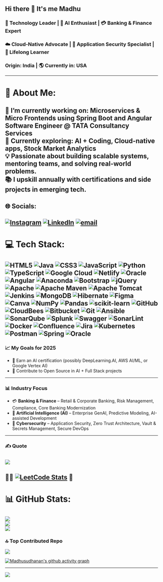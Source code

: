 ## Hi there 👋 It's me Madhu

### 🚀 Technology Leader | 🤖 AI Enthusiast | 💳 Banking & Finance Expert  
### ☁️ Cloud-Native Advocate | 🔐 Application Security Specialist | 🧠 Lifelong Learner
### Origin: India | 🌎 Currently in: USA
---
# 💫 About Me:
🔭 I’m currently working on: Microservices & Micro Frontends using Spring Boot and Angular<br>Software Engineer @ TATA Consultancy Services<br>🌱 Currently exploring: AI + Coding, Cloud-native apps, Stock Market Analytics<br>💡 Passionate about building scalable systems, mentoring teams, and solving real-world problems.<br>📚 I upskill annually with certifications and side projects in emerging tech.<br>
---
## 🌐 Socials:
[![Instagram](https://img.shields.io/badge/Instagram-%23E4405F.svg?logo=Instagram&logoColor=white)](https://instagram.com/madhusakthi) [![LinkedIn](https://img.shields.io/badge/LinkedIn-%230077B5.svg?logo=linkedin&logoColor=white)](https://linkedin.com/in/madhusudhanan-jeyaram) [![email](https://img.shields.io/badge/Email-D14836?logo=gmail&logoColor=white)](mailto:madhusudhanan.jayaram@gmail.com)
---
# 💻 Tech Stack:
![HTML5](https://img.shields.io/badge/html5-%23E34F26.svg?style=for-the-badge&logo=html5&logoColor=white) ![Java](https://img.shields.io/badge/java-%23ED8B00.svg?style=for-the-badge&logo=openjdk&logoColor=white) ![CSS3](https://img.shields.io/badge/css3-%231572B6.svg?style=for-the-badge&logo=css3&logoColor=white) ![JavaScript](https://img.shields.io/badge/javascript-%23323330.svg?style=for-the-badge&logo=javascript&logoColor=%23F7DF1E) ![Python](https://img.shields.io/badge/python-3670A0?style=for-the-badge&logo=python&logoColor=ffdd54) ![TypeScript](https://img.shields.io/badge/typescript-%23007ACC.svg?style=for-the-badge&logo=typescript&logoColor=white) ![Google Cloud](https://img.shields.io/badge/GoogleCloud-%234285F4.svg?style=for-the-badge&logo=google-cloud&logoColor=white) ![Netlify](https://img.shields.io/badge/netlify-%23000000.svg?style=for-the-badge&logo=netlify&logoColor=#00C7B7) ![Oracle](https://img.shields.io/badge/Oracle-F80000?style=for-the-badge&logo=oracle&logoColor=white) ![Angular](https://img.shields.io/badge/angular-%23DD0031.svg?style=for-the-badge&logo=angular&logoColor=white) ![Anaconda](https://img.shields.io/badge/Anaconda-%2344A833.svg?style=for-the-badge&logo=anaconda&logoColor=white) ![Bootstrap](https://img.shields.io/badge/bootstrap-%238511FA.svg?style=for-the-badge&logo=bootstrap&logoColor=white) ![jQuery](https://img.shields.io/badge/jquery-%230769AD.svg?style=for-the-badge&logo=jquery&logoColor=white) ![Apache](https://img.shields.io/badge/apache-%23D42029.svg?style=for-the-badge&logo=apache&logoColor=white) ![Apache Maven](https://img.shields.io/badge/Apache%20Maven-C71A36?style=for-the-badge&logo=Apache%20Maven&logoColor=white) ![Apache Tomcat](https://img.shields.io/badge/apache%20tomcat-%23F8DC75.svg?style=for-the-badge&logo=apache-tomcat&logoColor=black) ![Jenkins](https://img.shields.io/badge/jenkins-%232C5263.svg?style=for-the-badge&logo=jenkins&logoColor=white) ![MongoDB](https://img.shields.io/badge/MongoDB-%234ea94b.svg?style=for-the-badge&logo=mongodb&logoColor=white) ![Hibernate](https://img.shields.io/badge/Hibernate-59666C?style=for-the-badge&logo=Hibernate&logoColor=white) ![Figma](https://img.shields.io/badge/figma-%23F24E1E.svg?style=for-the-badge&logo=figma&logoColor=white) ![Canva](https://img.shields.io/badge/Canva-%2300C4CC.svg?style=for-the-badge&logo=Canva&logoColor=white) ![NumPy](https://img.shields.io/badge/numpy-%23013243.svg?style=for-the-badge&logo=numpy&logoColor=white) ![Pandas](https://img.shields.io/badge/pandas-%23150458.svg?style=for-the-badge&logo=pandas&logoColor=white) ![scikit-learn](https://img.shields.io/badge/scikit--learn-%23F7931E.svg?style=for-the-badge&logo=scikit-learn&logoColor=white) ![GitHub](https://img.shields.io/badge/github-%23121011.svg?style=for-the-badge&logo=github&logoColor=white) ![CloudBees](https://img.shields.io/badge/CloudBees-1997B5&?logo=cloudbees&logoColor=white&style=for-the-badge) ![Bitbucket](https://img.shields.io/badge/bitbucket-%230047B3.svg?style=for-the-badge&logo=bitbucket&logoColor=white) ![Git](https://img.shields.io/badge/git-%23F05033.svg?style=for-the-badge&logo=git&logoColor=white) ![Ansible](https://img.shields.io/badge/ansible-%231A1918.svg?style=for-the-badge&logo=ansible&logoColor=white) ![SonarQube](https://img.shields.io/badge/SonarQube-black?style=for-the-badge&logo=sonarqube&logoColor=4E9BCD) ![Splunk](https://img.shields.io/badge/splunk-%23000000.svg?style=for-the-badge&logo=splunk&logoColor=white) ![Swagger](https://img.shields.io/badge/-Swagger-%23Clojure?style=for-the-badge&logo=swagger&logoColor=white) ![SonarLint](https://img.shields.io/badge/SonarLint-CB2029?style=for-the-badge&logo=SONARLINT&logoColor=white) ![Docker](https://img.shields.io/badge/docker-%230db7ed.svg?style=for-the-badge&logo=docker&logoColor=white) ![Confluence](https://img.shields.io/badge/confluence-%23172BF4.svg?style=for-the-badge&logo=confluence&logoColor=white) ![Jira](https://img.shields.io/badge/jira-%230A0FFF.svg?style=for-the-badge&logo=jira&logoColor=white) ![Kubernetes](https://img.shields.io/badge/kubernetes-%23326ce5.svg?style=for-the-badge&logo=kubernetes&logoColor=white) ![Postman](https://img.shields.io/badge/Postman-FF6C37?style=for-the-badge&logo=postman&logoColor=white) ![Spring](https://img.shields.io/badge/spring-%236DB33F.svg?style=for-the-badge&logo=spring&logoColor=white) ![Oracle](https://img.shields.io/badge/Oracle-F80000?style=for-the-badge&logo=oracle&logoColor=white)
---
### 📈 My Goals for 2025

- 🧠 Earn an AI certification (possibly DeepLearning.AI, AWS AI/ML, or Google Vertex AI)
- 🧩 Contribute to Open Source in AI + Full Stack projects
---
### 📊 Industry Focus
- 💳 **Banking & Finance** – Retail & Corporate Banking, Risk Management, Compliance, Core Banking Modernization  
- 🤖 **Artificial Intelligence (AI)** – Enterprise GenAI, Predictive Modeling, AI-assisted Development  
- 🔐 **Cybersecurity** – Application Security, Zero Trust Architecture, Vault & Secrets Management, Secure DevOps
---
### ✍️ Quote
![](https://quotes-github-readme.vercel.app/api?type=horizontal&theme=radical)
---
👨‍💻 [![LeetCode Stats](https://leetcard.jacoblin.cool/MadhuSakthi1?ext=contest&theme=dark)](https://leetcode.com/MadhuSakthi1) 🚀
---
# 📊 GitHub Stats:
![](https://github-readme-stats.vercel.app/api?username=madhusudhanan-jayaram&theme=dark&hide_border=false&include_all_commits=true&count_private=true)<br/>
![](https://nirzak-streak-stats.vercel.app/?user=madhusudhanan-jayaram&theme=dark&hide_border=false)<br/>
![](https://github-readme-stats.vercel.app/api/top-langs/?username=madhusudhanan-jayaram&theme=dark&hide_border=false&include_all_commits=true&count_private=true&layout=compact)
---
### 🔝 Top Contributed Repo
![](https://github-contributor-stats.vercel.app/api?username=madhusudhanan-jayaram&limit=5&theme=dark&combine_all_yearly_contributions=true)

[![Madhusudhanan's github activity graph](https://github-readme-activity-graph.vercel.app/graph?username=madhusudhanan-jayaram&bg_color=000000&color=ffffff&line=51f565&point=ffffff&area=true&hide_border=true)](https://github.com/ashutosh00710/github-readme-activity-graph)

---
[![](https://visitcount.itsvg.in/api?id=madhusudhanan-jayaram&icon=0&color=0)](https://visitcount.itsvg.in)
